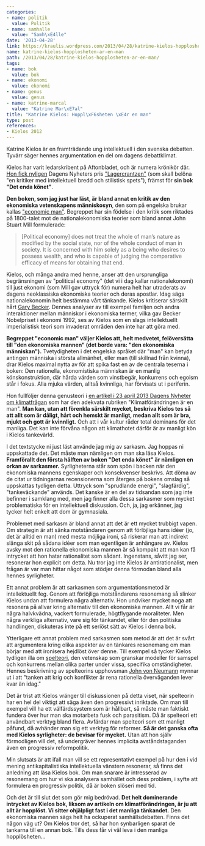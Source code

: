 ```yaml
---
categories:
- name: politik
  value: Politik
- name: samhalle
  value: "Samh\xE4lle"
date: '2013-04-28'
link: https://kraulis.wordpress.com/2013/04/28/katrine-kielos-hopplosheten-ar-en-man/
name: katrine-kielos-hopplosheten-ar-en-man
path: /2013/04/28/katrine-kielos-hopplosheten-ar-en-man/
tags:
- name: bok
  value: bok
- name: ekonomi
  value: ekonomi
- name: genus
  value: genus
- name: katrine-marcal
  value: "Katrine Mar\xE7al"
title: "Katrine Kielos: Hoppl\xF6sheten \xE4r en man"
type: post
references:
- Kielos 2012
---
```

Katrine Kielos är en framträdande ung intellektuell i den svenska debatten. Tyvärr säger hennes argumentation en del om dagens debattklimat.

Kielos har varit ledarskribent på Aftonbladet, och är numera krönikör där. [Hon fick nyligen](http://www.dn.se/kultur-noje/katrine-kielos-far-lagercrantzen) Dagens Nyheters pris ["Lagercrantzen"](http://sv.wikipedia.org/wiki/Lagercrantzen) (som skall belöna "en kritiker med intellektuell bredd och stilistisk spets"), främst för **sin bok "Det enda könet"**.

**Den boken, som jag just har läst, är bland annat en kritik av den ekonomiska vetenskapens människosyn**, den som på engelska brukar kallas ["economic man"](http://en.wikipedia.org/wiki/Homo_economicus). Begreppet har sin födelse i den kritik som riktades på 1800-talet mot de nationalekonomiska teorier som bland annat John Stuart Mill formulerade:

> [Political economy] does not treat the whole of man’s nature as modified by the social state, nor of the whole conduct of man in society. It is concerned with him solely as a being who desires to possess wealth, and who is capable of judging the comparative efficacy of means for obtaining that end.

Kielos, och många andra med henne, anser att den ursprungliga begränsningen av "political economy" (det vi i dag kallar nationalekonomi) till just ekonomi (som Mill gav uttryck för) numera helt har utraderats av dagens neoklassiska ekonomiska teorier och deras apostlar. Idag sägs nationalekonomin helt bestämma vårt tänkande. Kielos kritiserar särskilt hårt [Gary Becker](http://en.wikipedia.org/wiki/Gary_Becker). Dennes analyser av till exempel familjen och andra interaktioner mellan människor i ekonomiska termer, vilka gav Becker Nobelpriset i ekonomi 1992, ses av Kielos som en slags intellektuellt imperialistisk teori som invaderat områden den inte har att göra med.

**Begreppet "economic man" väljer Kielos att, helt medvetet, felöversätta till "den ekonomiska mannen" (det borde vara: "den ekonomiska människan").** Tvetydigheten i det engelska språket där "man" kan betyda antingen människa i största allmänhet, eller man (till skillnad från kvinna), drar Kielos maximal nytta av för att spika fast en av de centrala teserna i boken: Den rationella, ekonomistiska människan är en manlig könskonstruktion, där hårda värden som vinstbegär, konkurrens och egoism står i fokus. Alla mjuka värden, alltså kvinnliga, har förvisats ut i periferin.

Hon fullföljer denna genusteori i [en artikel i 23 april 2013 Dagens Nyheter om klimatfrågan](http://www.dn.se/kultur-noje/debatt-essa/klimatforandringen-ar-en-man) som har den adekvata rubriken "Klimatförändringen är en man". **Man kan, utan att förenkla särskilt mycket, beskriva Kielos tes så att allt som är dåligt, hårt och hemskt är manligt, medan allt som är bra, mjukt och gott är kvinnligt.** Och att i vår kultur råder total dominans för det manliga. Det kan inte förvåna någon att klimathotet därför är av manligt kön i Kielos tankevärld.

I det textstycke ni just läst använde jag mig av sarkasm. Jag hoppas ni uppskattade det. Det måste man nämligen om man ska läsa Kielos. **Framförallt den första hälften av boken "Det enda könet" är nämligen en orkan av sarkasmer.** Syrligheterna står som spön i backen när den ekonomiska mannens egenskaper och konsekvenser beskrivs. Att döma av de citat ur tidningarnas recensionerna som återges på bokens omslag så uppskattas tydligen detta. Uttryck som "sprudlande energi", "slagfärdig", "tankeväckande" används. Det kanske är en del av tidsandan som jag inte befinner i samklang med, men jag finner alla dessa sarkasmer som mycket problematiska för en intellektuell diskussion. Och, ja, jag erkänner, jag tycker helt enkelt att dom är gymnasiala.

Problemet med sarkasm är bland annat att det är ett mycket trubbigt vapen. Om strategin är att sänka motståndaren genom att förlöjliga hans idéer (jo, det är alltid en man) med mesta möjliga ironi, så riskerar man att indirekt slänga skit på sådana idéer som man egentligen är anhängare av. Kielos avsky mot den rationella ekonomiska mannen är så kompakt att man kan få intrycket att hon hatar rationalitet som sådant. Ingenstans, såvitt jag ser, resonerar hon explicit om detta. Nu tror jag inte Kielos är antirationalist, men frågan är var man hittar något som stödjer denna förmodan bland alla hennes syrligheter.

Ett annat problem är att sarkasmen som argumentationsmetod är intellektuellt feg. Genom att förlöjliga motståndarens resonemang så slinker Kielos undan att formulera några alternativ. Hon undviker mycket noga att resonera på allvar kring alternativ till den ekonomiska mannen. Allt vi får är några halvkvädna, vackert formulerade, högtflygande moraliteter. Men några verkliga alternativ, vare sig för tänkandet, eller för den politiska handlingen, diskuteras inte på ett seriöst sätt av Kielos i denna bok.

Ytterligare ett annat problem med sarkasmen som metod är att det är svårt att argumentera kring olika aspekter av en tänkares resonemang om man börjar med att ironisera hejdlöst över denne. Till exempel så tycker Kielos tydligen illa om [spelteori](http://sv.wikipedia.org/wiki/Spelteori), den vetenskap som granskar modeller för samspel och konkurrens mellan olika parter under vissa, specifika omständigheter. Hennes beskrivning av spelteorins upphovsman [John von Neumann](http://en.wikipedia.org/wiki/John_von_Neumann) mynnar ut i att "tanken att krig och konflikter är rena rationella överväganden lever kvar än idag."

Det är trist att Kielos vränger till diskussionen på detta viset, när spelteorin har en hel del viktigt att säga även den progressivt inriktade. Om man till exempel vill ha ett välfärdssystem som är hållbart, så måste man faktiskt fundera över hur man ska motarbeta fusk och parasitism. Då är spelteori ett användbart verktyg bland flera. Avfärdar man spelteori som ett manligt påfund, då avhänder man sig ett verktyg för reformer. **Så är det ganska ofta med Kielos syrligheter: de bevisar för mycket.** Utan att hon själv förmodligen vill det, så undergräver hennes implicita avståndstaganden även en progressiv reformpolitik.

Min slutsats är att ifall man vill se ett representativt exempel på hur den i vid mening antikapitalistiska intellektuella vänstern resonerar, så finns det anledning att läsa Kielos bok. Om man snarare är intresserad av resonemang om hur vi ska analysera samhället och dess problem, i syfte att formulera en progressiv politik, då är boken slöseri med tid.

Och det är till slut det som gör mig bedrövad. **Det helt dominerande intrycket av Kielos bok, liksom av artikeln om klimatförändringen, är ju att allt är hopplöst. Vi sitter ohjälpligt fast i det manliga tänkandet.** Den ekonomiska mannen sägs helt ha ockuperat samhällsdebatten. Finns det någon väg ut? Om Kielos tror det, så har hon synbarligen sparat de tankarna till en annan bok. Tills dess får vi väl leva i den manliga hopplösheten...
